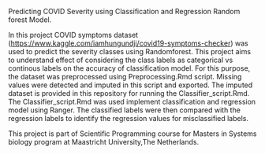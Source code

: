 Predicting COVID Severity using Classification and Regression Random forest Model.

In this project COVID symptoms dataset (https://www.kaggle.com/iamhungundji/covid19-symptoms-checker) was used to predict the severity classes using Randomforest. This project aims to understand effect of considering the class labels as categorical vs continous labels on the accuracy of classification model. 
For this purpose, the dataset was preprocessed using Preprocessing.Rmd script. Missing values were detected and imputed in this script and exported. The imputed dataset is provided in this repository for running the Classifier_script.Rmd. 
The Classifier_script.Rmd was used implement classification and regression model using Ranger. The classified labels were then compared with the regression labels to identify the regression values for misclassified labels.

This project is part of Scientific Programming course for Masters in Systems biology program at Maastricht University,The Netherlands.
